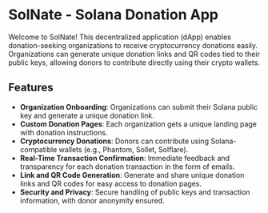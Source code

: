 # SolNate - Solana Donation App

Welcome to SolNate! This decentralized application (dApp) enables donation-seeking organizations to receive cryptocurrency donations easily. Organizations can generate unique donation links and QR codes tied to their public keys, allowing donors to contribute directly using their crypto wallets.

## Features

- **Organization Onboarding**: Organizations can submit their Solana public key and generate a unique donation link.
- **Custom Donation Pages**: Each organization gets a unique landing page with donation instructions.
- **Cryptocurrency Donations**: Donors can contribute using Solana-compatible wallets (e.g., Phantom, Sollet, Solflare).
- **Real-Time Transaction Confirmation**: Immediate feedback and transparency for each donation transaction in the form of emails.
- **Link and QR Code Generation**: Generate and share unique donation links and QR codes for easy access to donation pages.
- **Security and Privacy**: Secure handling of public keys and transaction information, with donor anonymity ensured.
